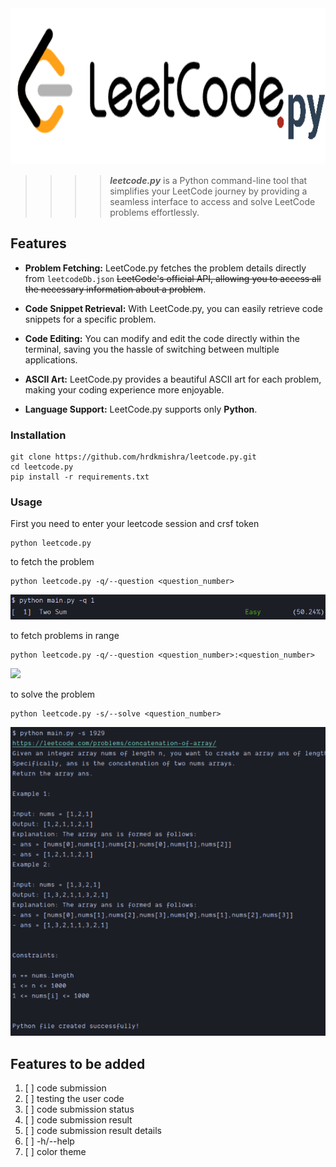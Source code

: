 <img height="250" src="./images/test.png" width="800"/>

> >>> **_leetcode.py_** is a Python command-line tool that simplifies your LeetCode journey by providing a seamless interface to access and solve LeetCode problems effortlessly.

## Features

* **Problem Fetching:** LeetCode.py fetches the problem details directly from `leetcodeDb.json` ~~LeetCode's official API, allowing you to access all the necessary information about a problem~~.

* **Code Snippet Retrieval:** With LeetCode.py, you can easily retrieve code snippets for a specific problem.

* **Code Editing:** You can modify and edit the code directly within the terminal, saving you the hassle of switching between multiple applications.

* **ASCII Art:** LeetCode.py provides a beautiful ASCII art for each problem, making your coding experience more enjoyable.

* **Language Support:** LeetCode.py supports only **Python**.

### Installation
```
git clone https://github.com/hrdkmishra/leetcode.py.git
cd leetcode.py
pip install -r requirements.txt
```

### Usage

First you need to enter your leetcode session and crsf token
```
python leetcode.py
```
to fetch the problem
```
python leetcode.py -q/--question <question_number>
```
![img_1.png](images/img_1.png)

to fetch problems in range
```
python leetcode.py -q/--question <question_number>:<question_number>
```
![](C:\Users\hardik\Downloads\image.png)

to solve the problem
```
python leetcode.py -s/--solve <question_number>
```
![img.png](images/img.png)

## Features to be added

1. [ ] code submission
2. [ ] testing the user code
3. [ ] code submission status
4. [ ] code submission result
5. [ ] code submission result details
6. [ ] -h/--help
7. [ ] color theme
